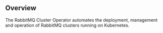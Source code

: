 ## Overview

The RabbitMQ Cluster Operator automates the deployment, management and operation of RabbitMQ clusters running on Kubernetes.
